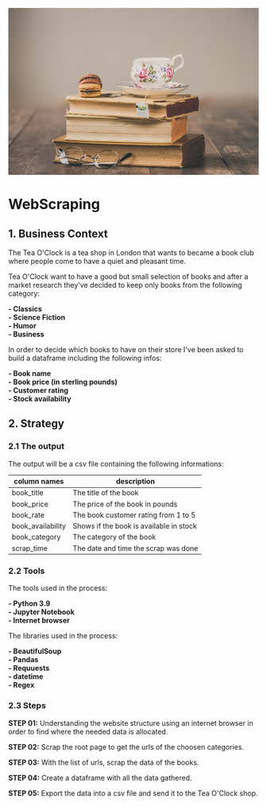 <p align="center">
<img src="images/macarons-3953465_960_720.jpg" width="600" />
</p>

# **WebScraping**

## **1. Business Context**

The Tea O'Clock is a tea shop in London that wants to became a book club where people come to have a quiet and pleasant time.

Tea O'Clock want to have a good but small selection of books and after a market research they've decided to keep only books from the following category:

  **- Classics** <br>
  **- Science Fiction** <br>
  **- Humor** <br>
  **- Business** <br>

In order to decide which books to have on their store I've been asked to build a dataframe including the following infos:

  **- Book name** <br>
  **- Book price (in sterling pounds)** <br>
  **- Customer rating** <br>
  **- Stock availability** <br>

## **2. Strategy**

### 2.1 The output

The output will be a csv file containing the following informations:

|column names|description|
|-----|-----|
|book_title|The title of the book|
|book_price|The price of the book in pounds|
|book_rate|The book customer rating from 1 to 5|
|book_availability|Shows if the book is available in stock|
|book_category|The category of the book|
|scrap_time|The date and time the scrap was done|


### 2.2 Tools

The tools used in the process:

**- Python 3.9** <br>
**- Jupyter Notebook** <br>
**- Internet browser**<br>

The libraries used in the process:

**- BeautifulSoup** <br>
**- Pandas** <br>
**- Requuests** <br>
**- datetime** <br>
**- Regex** <br>

### 2.3 Steps

**STEP 01:** Understanding the website structure using an internet browser in order to find where the needed data is allocated.

**STEP 02:** Scrap the root page to get the urls of the choosen categories.

**STEP 03:** With the list of urls, scrap the data of the books.

**STEP 04:** Create a dataframe with all the data gathered.

**STEP 05:** Export the data into a csv file and send it to the Tea O'Clock shop.





